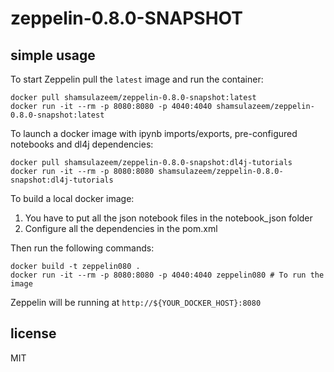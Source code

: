 # zeppelin-0.8.0-SNAPSHOT

## simple usage

To start Zeppelin pull the `latest` image and run the container:
```
docker pull shamsulazeem/zeppelin-0.8.0-snapshot:latest
docker run -it --rm -p 8080:8080 -p 4040:4040 shamsulazeem/zeppelin-0.8.0-snapshot:latest
```

To launch a docker image with ipynb imports/exports, pre-configured notebooks and dl4j dependencies:
```
docker pull shamsulazeem/zeppelin-0.8.0-snapshot:dl4j-tutorials
docker run -it --rm -p 8080:8080 shamsulazeem/zeppelin-0.8.0-snapshot:dl4j-tutorials
``` 

To build a local docker image:
1. You have to put all the json notebook files in the notebook_json folder
2. Configure all the dependencies in the pom.xml

Then run the following commands:
```
docker build -t zeppelin080 .
docker run -it --rm -p 8080:8080 -p 4040:4040 zeppelin080 # To run the image
```

Zeppelin will be running at `http://${YOUR_DOCKER_HOST}:8080`

## license

MIT
